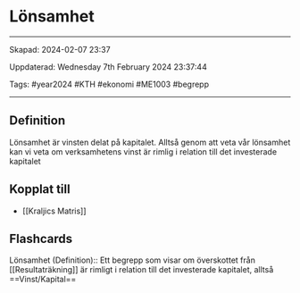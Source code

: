 # Lönsamhet

---

Skapad: 2024-02-07 23:37

Uppdaterad: Wednesday 7th February 2024 23:37:44

Tags: #year2024 #KTH #ekonomi #ME1003 #begrepp

---

## Definition

Lönsamhet är vinsten delat på kapitalet. Alltså genom att veta vår lönsamhet kan vi veta om verksamhetens vinst är rimlig i relation till det investerade kapitalet

## Kopplat till

- [[Kraljics Matris]]

## Flashcards

Lönsamhet (Definition):: Ett begrepp som visar om överskottet från [[Resultaträkning]] är rimligt i relation till det investerade kapitalet, alltså ==Vinst/Kapital==
<!--SR:!2024-02-11,2,232!2024-02-07,4,274-->
